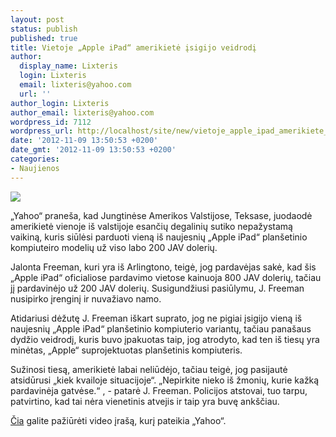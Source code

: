 ```yaml
---
layout: post
status: publish
published: true
title: Vietoje „Apple iPad“ amerikietė įsigijo veidrodį
author:
  display_name: Lixteris
  login: Lixteris
  email: lixteris@yahoo.com
  url: ''
author_login: Lixteris
author_email: lixteris@yahoo.com
wordpress_id: 7112
wordpress_url: http://localhost/site/new/vietoje_apple_ipad_amerikiete_isigijo_veidrodi/
date: '2012-11-09 13:50:53 +0200'
date_gmt: '2012-11-09 13:50:53 +0200'
categories:
- Naujienos
---
```

<p><div class="imgright"><img src="http://technews.lt/upload/ipadmini1.jpg"  /></div></p>
<p>
	&bdquo;Yahoo&ldquo; prane&scaron;a, kad Jungtinėse Amerikos Valstijose, Teksase, juodaodė amerikietė vienoje i&scaron; valstijoje esančių degalinių sutiko nepažystamą vaikiną, kuris siūlėsi parduoti vieną i&scaron; naujesnių &bdquo;Apple iPad&ldquo; plan&scaron;etinio kompiuteiro modelių už viso labo 200 JAV dolerių.</p>
<p>
	Jalonta Freeman, kuri yra i&scaron; Arlingtono, teigė, jog pardavėjas sakė, kad &scaron;is &bdquo;Apple iPad&ldquo; oficialiose pardavimo vietose kainuoja 800 JAV dolerių, tačiau jį pardavinėjo už 200 JAV dolerių. Susigundžiusi pasiūlymu, J. Freeman nusipirko įrenginį ir nuvažiavo namo.</p>
<p>
	Atidariusi dėžutę J. Freeman i&scaron;kart suprato, jog ne pigiai įsigijo vieną i&scaron; naujesnių &bdquo;Apple iPad&ldquo; plan&scaron;etinio kompiuterio variantų, tačiau pana&scaron;aus dydžio veidrodį, kuris buvo įpakuotas taip, jog atrodyto, kad ten i&scaron; tiesų yra minėtas, &bdquo;Apple&ldquo; suprojektuotas plan&scaron;etinis kompiuteris.</p>
<p>
	Sužinosi tiesą, amerikietė labai neliūdėjo, tačiau teigė, jog pasijautė atsidūrusi &bdquo;kiek kvailoje situacijoje&ldquo;. &bdquo;Nepirkite nieko i&scaron; žmonių, kurie kažką pardavinėja gatvėse.&ldquo; , - patarė J. Freeman. Policijos atstovai, tuo tarpu, patvirtino, kad tai nėra vienetinis atvejis ir taip yra buvę ank&scaron;čiau.</p>
<p>
	<a class="ns" href="http://news.yahoo.com/video/ipad-sold-texas-gas-station-193000866.html">Čia</a> galite pažiūrėti video įra&scaron;ą, kurį pateikia &bdquo;Yahoo&ldquo;.</p>
